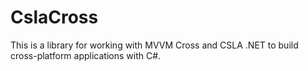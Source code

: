 CslaCross
=========
This is a library for working with MVVM Cross and CSLA .NET to build cross-platform applications with C#.
